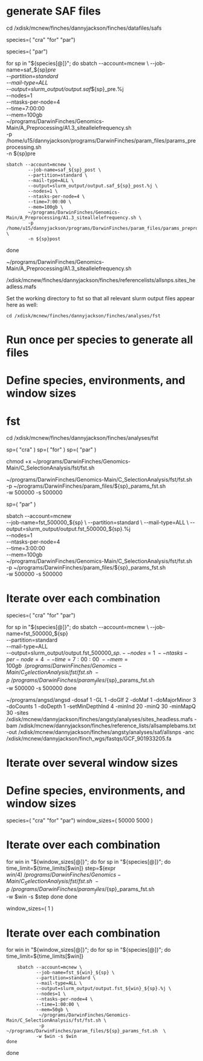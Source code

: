 # generate SAF files 
cd /xdisk/mcnew/finches/dannyjackson/finches/datafiles/safs

species=( "cra" "for" "par")

species=( "par")

for sp in "${species[@]}"; do
    sbatch --account=mcnew \
            --job-name=saf_${sp}_pre \
            --partition=standard \
            --mail-type=ALL \
            --output=slurm_output/output.saf_${sp}_pre.%j \
            --nodes=1 \
            --ntasks-per-node=4 \
            --time=7:00:00 \
            --mem=100gb \
            ~/programs/DarwinFinches/Genomics-Main/A_Preprocessing/A1.3_siteallelefrequency.sh \
            -p /home/u15/dannyjackson/programs/DarwinFinches/param_files/params_preprocessing.sh \
            -n ${sp}pre

    sbatch --account=mcnew \
            --job-name=saf_${sp}_post \
            --partition=standard \
            --mail-type=ALL \
            --output=slurm_output/output.saf_${sp}_post.%j \
            --nodes=1 \
            --ntasks-per-node=4 \
            --time=7:00:00 \
            --mem=100gb \
            ~/programs/DarwinFinches/Genomics-Main/A_Preprocessing/A1.3_siteallelefrequency.sh \
            -p /home/u15/dannyjackson/programs/DarwinFinches/param_files/params_preprocessing.sh \
            -n ${sp}post
done

~/programs/DarwinFinches/Genomics-Main/A_Preprocessing/A1.3_siteallelefrequency.sh 

/xdisk/mcnew/finches/dannyjackson/finches/referencelists/allsnps.sites_headless.mafs

Set the working directory to fst so that all relevant slurm output files appear here as well:
```
cd /xdisk/mcnew/finches/dannyjackson/finches/analyses/fst
```
# Run once per species to generate all files

# Define species, environments, and window sizes

# fst
cd /xdisk/mcnew/finches/dannyjackson/finches/analyses/fst

sp=( "cra" )
sp=( "for" )
sp=( "par" )

chmod +x ~/programs/DarwinFinches/Genomics-Main/C_SelectionAnalysis/fst/fst.sh 

~/programs/DarwinFinches/Genomics-Main/C_SelectionAnalysis/fst/fst.sh \
-p ~/programs/DarwinFinches/param_files/${sp}_params_fst.sh \
-w 500000 -s 500000

sp=( "par" )

sbatch --account=mcnew \
        --job-name=fst_500000_${sp} \
        --partition=standard \
        --mail-type=ALL \
        --output=slurm_output/output.fst_500000_${sp}.%j \
        --nodes=1 \
        --ntasks-per-node=4 \
        --time=3:00:00 \
        --mem=100gb \
        ~/programs/DarwinFinches/Genomics-Main/C_SelectionAnalysis/fst/fst.sh \
        -p ~/programs/DarwinFinches/param_files/${sp}_params_fst.sh \
        -w 500000 -s 500000
        
# Iterate over each combination
species=( "cra" "for" "par")

for sp in "${species[@]}"; do
    sbatch --account=mcnew \
            --job-name=fst_500000_${sp} \
            --partition=standard \
            --mail-type=ALL \
            --output=slurm_output/output.fst_500000_${sp}.%j \
            --nodes=1 \
            --ntasks-per-node=4 \
            --time=7:00:00 \
            --mem=100gb \
            ~/programs/DarwinFinches/Genomics-Main/C_SelectionAnalysis/fst/fst.sh \
            -p ~/programs/DarwinFinches/param_files/${sp}_params_fst.sh \
            -w 500000 -s 500000
done

~/programs/angsd/angsd -dosaf 1 -GL 1 -doGlf 2 -doMaf 1 -doMajorMinor 3 -doCounts 1 -doDepth 1 -setMinDepthInd 4 -minInd 20 -minQ 30 -minMapQ 30 -sites /xdisk/mcnew/dannyjackson/finches/angsty/analyses/sites_headless.mafs -bam /xdisk/mcnew/dannyjackson/finches/reference_lists/allsamplebams.txt -out /xdisk/mcnew/dannyjackson/finches/angsty/analyses/saf/allsnps -anc /xdisk/mcnew/dannyjackson/finch_wgs/fastqs/GCF_901933205.fa



# Iterate over several window sizes

# Define species, environments, and window sizes
species=( "cra" "for" "par")
window_sizes=( 50000 5000 )


# Iterate over each combination
for win in "${window_sizes[@]}"; do
    for sp in "${species[@]}"; do
        time_limit=${time_limits[$win]}
        step=$(expr $win / 4)
            ~/programs/DarwinFinches/Genomics-Main/C_SelectionAnalysis/fst/fst.sh \
            -p ~/programs/DarwinFinches/param_files/${sp}_params_fst.sh \
               -w $win -s $step 
    done
done



window_sizes=( 1 )

# Iterate over each combination
for win in "${window_sizes[@]}"; do
    for sp in "${species[@]}"; do
        time_limit=${time_limits[$win]}

        sbatch --account=mcnew \
               --job-name=fst_${win}_${sp} \
               --partition=standard \
               --mail-type=ALL \
               --output=slurm_output/output.fst_${win}_${sp}.%j \
               --nodes=1 \
               --ntasks-per-node=4 \
               --time=1:00:00 \
               --mem=50gb \
                ~/programs/DarwinFinches/Genomics-Main/C_SelectionAnalysis/fst/fst.sh \
                -p ~/programs/DarwinFinches/param_files/${sp}_params_fst.sh  \
               -w $win -s $win 
    done
done


